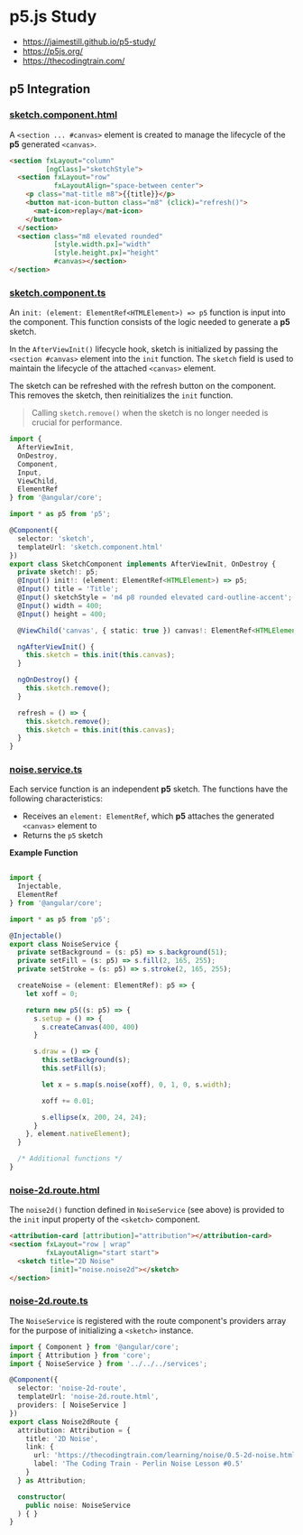 # p5.js Study

* https://jaimestill.github.io/p5-study/
* https://p5js.org/
* https://thecodingtrain.com/



## p5 Integration

### [sketch.component.html](https://github.com/JaimeStill/p5-study/blob/main/projects/core/src/lib/components/sketch/sketch.component.html)

A `<section ... #canvas>` element is created to manage the lifecycle of the **p5** generated `<canvas>`.

```html
<section fxLayout="column"
         [ngClass]="sketchStyle">
  <section fxLayout="row"
           fxLayoutAlign="space-between center">
    <p class="mat-title m8">{{title}}</p>
    <button mat-icon-button class="m8" (click)="refresh()">
      <mat-icon>replay</mat-icon>
    </button>
  </section>
  <section class="m8 elevated rounded"
           [style.width.px]="width"
           [style.height.px]="height"
           #canvas></section>
</section>
```

### [sketch.component.ts](https://github.com/JaimeStill/p5-study/blob/main/projects/core/src/lib/components/sketch/sketch.component.ts)

An `init: (element: ElementRef<HTMLElement>) => p5` function is input into the component. This function consists of the logic needed to generate a **p5** sketch.

In the `AfterViewInit()` lifecycle hook, sketch is initialized by passing the `<section #canvas>` element into the `init` function. The `sketch` field is used to maintain the lifecycle of the attached `<canvas>` element.

The sketch can be refreshed with the refresh button on the component. This removes the sketch, then reinitializes the `init` function.

> Calling `sketch.remove()` when the sketch is no longer needed is crucial for performance.

```ts
import {
  AfterViewInit,
  OnDestroy,
  Component,
  Input,
  ViewChild,
  ElementRef
} from '@angular/core';

import * as p5 from 'p5';

@Component({
  selector: 'sketch',
  templateUrl: 'sketch.component.html'
})
export class SketchComponent implements AfterViewInit, OnDestroy {
  private sketch!: p5;
  @Input() init!: (element: ElementRef<HTMLElement>) => p5;
  @Input() title = 'Title';
  @Input() sketchStyle = 'm4 p8 rounded elevated card-outline-accent';
  @Input() width = 400;
  @Input() height = 400;

  @ViewChild('canvas', { static: true }) canvas!: ElementRef<HTMLElement>;

  ngAfterViewInit() {
    this.sketch = this.init(this.canvas);
  }

  ngOnDestroy() {
    this.sketch.remove();
  }

  refresh = () => {
    this.sketch.remove();
    this.sketch = this.init(this.canvas);
  }
}
```

### [noise.service.ts](https://github.com/JaimeStill/p5-study/blob/main/src/app/services/noise.service.ts)

Each service function is an independent **p5** sketch. The functions have the following characteristics:

* Receives an `element: ElementRef`, which **p5** attaches the generated `<canvas>` element to
* Returns the `p5` sketch

**Example Function**

```ts
  
import {
  Injectable,
  ElementRef
} from '@angular/core';

import * as p5 from 'p5';

@Injectable()
export class NoiseService {
  private setBackground = (s: p5) => s.background(51);
  private setFill = (s: p5) => s.fill(2, 165, 255);
  private setStroke = (s: p5) => s.stroke(2, 165, 255);

  createNoise = (element: ElementRef): p5 => {
    let xoff = 0;

    return new p5((s: p5) => {
      s.setup = () => {
        s.createCanvas(400, 400)
      }

      s.draw = () => {
        this.setBackground(s);
        this.setFill(s);

        let x = s.map(s.noise(xoff), 0, 1, 0, s.width);

        xoff += 0.01;

        s.ellipse(x, 200, 24, 24);
      }
    }, element.nativeElement);
  }

  /* Additional functions */
}
```

### [noise-2d.route.html](https://github.com/JaimeStill/p5-study/blob/main/src/app/routes/noise/children/noise-2d.route.html)

The `noise2d()` function defined in `NoiseService` (see above) is provided to the `init` input property of the `<sketch>` component.

```html
<attribution-card [attribution]="attribution"></attribution-card>
<section fxLayout="row | wrap"
         fxLayoutAlign="start start">
  <sketch title="2D Noise"
          [init]="noise.noise2d"></sketch>
</section>
```

### [noise-2d.route.ts](https://github.com/JaimeStill/p5-study/blob/main/src/app/routes/noise/children/noise-2d.route.ts)

The `NoiseService` is registered with the route component's providers array for the purpose of initializing a `<sketch>` instance.

```ts  
import { Component } from '@angular/core';
import { Attribution } from 'core';
import { NoiseService } from '../../../services';

@Component({
  selector: 'noise-2d-route',
  templateUrl: 'noise-2d.route.html',
  providers: [ NoiseService ]
})
export class Noise2dRoute {
  attribution: Attribution = {
    title: '2D Noise',
    link: {
      url: 'https://thecodingtrain.com/learning/noise/0.5-2d-noise.html',
      label: 'The Coding Train - Perlin Noise Lesson #0.5'
    }
  } as Attribution;

  constructor(
    public noise: NoiseService
  ) { }
}
```
